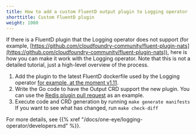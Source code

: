 ```yaml
---
title: How to add a custom FluentD output plugin to Logging operator
shorttitle: Custom FluentD plugin
weight: 1000
---
```


If there is a FluentD plugin that the Logging operator does not support (for example, [https://github.com/cloudfoundry-community/fluent-plugin-nats](https://github.com/cloudfoundry-community/fluent-plugin-nats)), here is how you can make it work with the Logging operator. Note that this is not a detailed tutorial, just a high-level overview of the process.

1. Add the plugin to the latest FluentD dockerfile used by the Logging operator [for example, at the moment v1.11](https://github.com/banzaicloud/logging-operator/blob/master/fluentd-image/v1.11/Dockerfile).
1. Write the Go code to have the Output CRD support the new plugin. You can use the [Redis plugin pull request](https://github.com/banzaicloud/logging-operator/pull/549/files) as an example.
1. Execute code and CRD generation by running `make generate manifests`
    If you want to see what has changed, run `make check-diff`

For more details, see {{% xref "/docs/one-eye/logging-operator/developers.md" %}}.
